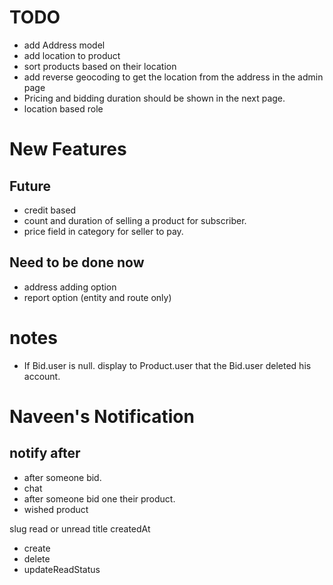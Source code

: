 # TODO

- add Address model
- add location to product
- sort products based on their location
- add reverse geocoding to get the location from the address in the admin page
- Pricing and bidding duration should be shown in the next page.
- location based role

# New Features

## Future

- credit based
- count and duration of selling a product for subscriber.
- price field in category for seller to pay.

## Need to be done now

- address adding option
- report option (entity and route only)

# notes

- If Bid.user is null. display to Product.user that the Bid.user deleted his account.

# Naveen's Notification

## notify after

- after someone bid.
- chat
- after someone bid one their product.
- wished product

slug
read or unread
title
createdAt

- create
- delete
- updateReadStatus
